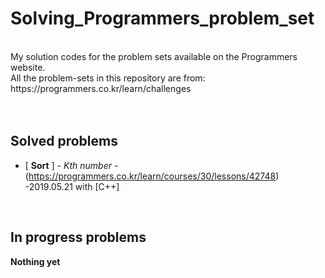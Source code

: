 # Solving_Programmers_problem_set
<br />
My solution codes for the problem sets available on the Programmers website.<br />
All the problem-sets in this repository are from: https://programmers.co.kr/learn/challenges
<br />
<br />
<br />


## Solved problems
  
* [ **Sort** ] - *Kth number* - (https://programmers.co.kr/learn/courses/30/lessons/42748) -2019.05.21 with [C++]
<br />

## In progress problems 
**Nothing yet**
